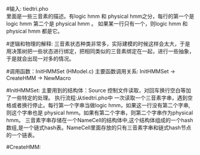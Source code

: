 #输入: tiedtri.pho  
里面是一些三音素的描述。有logic hmm 和 physical hmm之分，每行的第一个是logic hmm 第二个是 physical hmm 。 如果某一行只有一个，则logic hmm 和 physical hmm 都是它。

#逻辑和物理的解释:
三音素状态种类非常多，实际建模的时候这样会太大，于是用决策树把一些状态进行绑定，把相同类似的三音素绑定在一起，进行一些抽象，于是就会出现一对多的情况。

#调用函数：InitHMMSet  (HModel.c)
主要函数调用关系: InitHMMSet -> CreateHMM -> NewMacro

#InitHMMSet:
	主要用到的结构体：Source 控制文件读取，对回车换行空白等加了一些特定的处理。
	执行流程:从tiedtri.pho中 一次读取一个三音素字串，遇到空格或者换行停止。每行第一个字串当做logic hmm，如果这一行没有第二个字串,则这个字串也是 physical hmm。如果有第二个字串，则第二个字串作为physical hmm。
	三音素字串存储在一个NameCell的结构体中,这个结构体组成的一个hash数组,是一个链式hash表。NameCell里面存放的只有三音素字串和链式hash节点的一个链表。

#CreateHMM:
	
